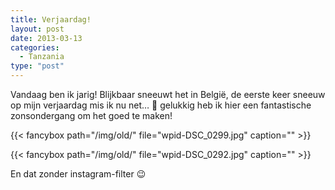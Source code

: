 ```yaml
---
title: Verjaardag!
layout: post
date: 2013-03-13
categories:
  - Tanzania
type: "post"
---
```


Vandaag ben ik jarig! Blijkbaar sneeuwt het in België, de eerste keer sneeuw op mijn verjaardag mis ik nu net&#8230; 🙁 gelukkig heb ik hier een fantastische zonsondergang om het goed te maken! 

{{< fancybox path="/img/old/" file="wpid-DSC_0299.jpg"  caption="" >}}

{{< fancybox path="/img/old/" file="wpid-DSC_0292.jpg"  caption="" >}}

En dat zonder instagram-filter 😉
